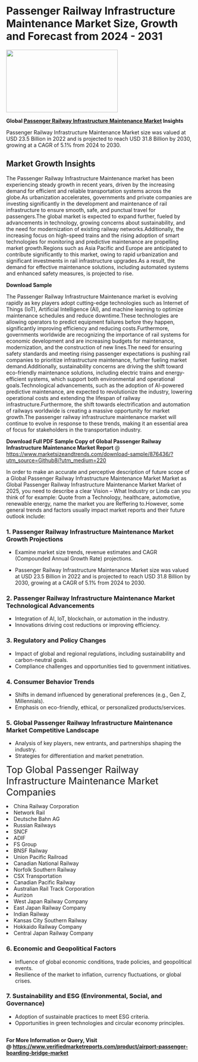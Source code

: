 <H1>Passenger Railway Infrastructure Maintenance Market Size, Growth and Forecast from 2024 - 2031</H1><img class="aligncenter size-medium wp-image-584254" src="https://thirdeyenews.in/wp-content/uploads/2024/09/Global-Market-Research-300x168.jpeg" alt="" width="300" height="168" /><p><strong>Global&nbsp;<a href="https://www.marketsizeandtrends.com/download-sample/876436/?utm_source=Github8j?utm_medium=220">Passenger Railway Infrastructure Maintenance Market</a> Insights</strong></p><p>Passenger Railway Infrastructure Maintenance Market size was valued at USD 23.5 Billion in 2022 and is projected to reach USD 31.8 Billion by 2030, growing at a CAGR of 5.1% from 2024 to 2030.</p><p><h2>Market Growth Insights</h2> <p>The Passenger Railway Infrastructure Maintenance market has been experiencing steady growth in recent years, driven by the increasing demand for efficient and reliable transportation systems across the globe.As urbanization accelerates, governments and private companies are investing significantly in the development and maintenance of rail infrastructure to ensure smooth, safe, and punctual travel for passengers.The global market is expected to expand further, fueled by advancements in technology, growing concerns about sustainability, and the need for modernization of existing railway networks.Additionally, the increasing focus on high-speed trains and the rising adoption of smart technologies for monitoring and predictive maintenance are propelling market growth.Regions such as Asia Pacific and Europe are anticipated to contribute significantly to this market, owing to rapid urbanization and significant investments in rail infrastructure upgrades.As a result, the demand for effective maintenance solutions, including automated systems and enhanced safety measures, is projected to rise.</p> <p><strong>Download Sample</strong></p> <p>The Passenger Railway Infrastructure Maintenance market is evolving rapidly as key players adopt cutting-edge technologies such as Internet of Things (IoT), Artificial Intelligence (AI), and machine learning to optimize maintenance schedules and reduce downtime.These technologies are allowing operators to predict equipment failures before they happen, significantly improving efficiency and reducing costs.Furthermore, governments worldwide are recognizing the importance of rail systems for economic development and are increasing budgets for maintenance, modernization, and the construction of new lines.The need for ensuring safety standards and meeting rising passenger expectations is pushing rail companies to prioritize infrastructure maintenance, further fueling market demand.Additionally, sustainability concerns are driving the shift toward eco-friendly maintenance solutions, including electric trains and energy-efficient systems, which support both environmental and operational goals.Technological advancements, such as the adoption of AI-powered predictive maintenance, are expected to revolutionize the industry, lowering operational costs and extending the lifespan of railway infrastructure.Furthermore, the shift towards electrification and automation of railways worldwide is creating a massive opportunity for market growth.The passenger railway infrastructure maintenance market will continue to evolve in response to these trends, making it an essential area of focus for stakeholders in the transportation industry.</p> <p><span class=""><strong>Download Full PDF Sample Copy of Global Passenger Railway Infrastructure Maintenance Market Report</strong> @ <a href="https://www.marketsizeandtrends.com/download-sample/876436/?utm_source=Github8j?utm_medium=220" target="_blank">https://www.marketsizeandtrends.com/download-sample/876436/?utm_source=Github8j?utm_medium=220</a></span></p><p>In order to make an accurate and perceptive description of future scope of a Global&nbsp;Passenger Railway Infrastructure Maintenance Market Market as Global&nbsp;Passenger Railway Infrastructure Maintenance Market Market of 2025, you need to describe a clear Vision &ndash; What Industry or Linda can you think of for example: Quote from a Technology, healthcare, automotive, renewable energy, name the market you are Reffering to.However, some general trends and factors usually impact market reports and their future outlook include:</p><h3>1.&nbsp;<strong>Passenger Railway Infrastructure Maintenance Market Growth Projections</strong></h3><ul><li>Examine market size trends, revenue estimates and CAGR (Compounded Annual Growth Rate) projections.</li><li><p>Passenger Railway Infrastructure Maintenance Market size was valued at USD 23.5 Billion in 2022 and is projected to reach USD 31.8 Billion by 2030, growing at a CAGR of 5.1% from 2024 to 2030.</p></li></ul><h3>2.&nbsp;<strong>Passenger Railway Infrastructure Maintenance Market Technological Advancements</strong></h3><ul><li>Integration of AI, IoT, blockchain, or automation in the industry.</li><li>Innovations driving cost reductions or improving efficiency.</li></ul><h3>3.&nbsp;<strong>Regulatory and Policy Changes</strong></h3><ul><li>Impact of global and regional regulations, including sustainability and carbon-neutral goals.</li><li>Compliance challenges and opportunities tied to government initiatives.</li></ul><h3>4.&nbsp;<strong>Consumer Behavior Trends</strong></h3><ul><li>Shifts in demand influenced by generational preferences (e.g., Gen Z, Millennials).</li><li>Emphasis on eco-friendly, ethical, or personalized products/services.</li></ul><h3>5.&nbsp;<strong>Global Passenger Railway Infrastructure Maintenance Market Competitive Landscape</strong></h3><ul><li>Analysis of key players, new entrants, and partnerships shaping the industry.</li><li>Strategies for differentiation and market penetration.</li></ul><p data-pm-slice="1 1 []"><span style="color: inherit; font-family: inherit; font-size: 25px;">Top Global Passenger Railway Infrastructure Maintenance Market Companies</span></p><div class="" data-test-id=""><p><li>China Railway Corporation</li><li> Network Rail</li><li> Deutsche Bahn AG</li><li> Russian Railways</li><li> SNCF</li><li> ADIF</li><li> FS Group</li><li> BNSF Railway</li><li> Union Pacific Railroad</li><li> Canadian National Railway</li><li> Norfolk Southern Railway</li><li> CSX Transportation</li><li> Canadian Pacific Railway</li><li> Australian Rail Track Corporation</li><li> Aurizon</li><li> West Japan Railway Company</li><li> East Japan Railway Company</li><li> Indian Railway</li><li> Kansas City Southern Railway</li><li> Hokkaido Railway Company</li><li> Central Japan Railway Company</li></p></div><h3>6.&nbsp;<strong>Economic and Geopolitical Factors</strong></h3><ul><li>Influence of global economic conditions, trade policies, and geopolitical events.</li><li>Resilience of the market to inflation, currency fluctuations, or global crises.</li></ul><h3>7.&nbsp;<strong>Sustainability and ESG (Environmental, Social, and Governance)</strong></h3><ul><li>Adoption of sustainable practices to meet ESG criteria.</li><li>Opportunities in green technologies and circular economy principles.</li></ul><h2><strong style="font-size: 14px;">For More Information or Query, Visit @&nbsp;</strong><a style="background-color: #ffffff; font-size: 14px;" href="https://www.marketsizeandtrends.com/report/passenger-railway-infrastructure-maintenance-market/" target="_blank">https://www.verifiedmarketreports.com/product/airport-passenger-boarding-bridge-market</a></h2>